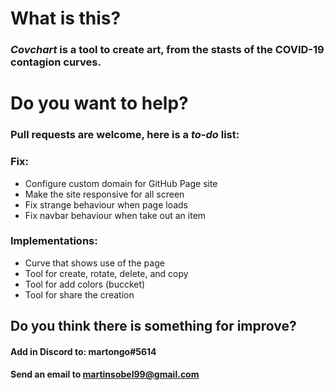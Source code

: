 # What is this?
### _Covchart_ is a tool to create art, from the stasts of the COVID-19 contagion curves.

# Do you want to help?
### Pull requests are welcome, here is a *to-do* list:

### **Fix:**
- Configure custom domain for GitHub Page site
- Make the site responsive for all screen
- Fix strange behaviour when page loads
- Fix navbar behaviour when take out an item

### **Implementations:**
- Curve that shows use of the page
- Tool for create, rotate, delete, and copy
- Tool for add colors (buccket)
- Tool for share the creation

## Do you think there is something for improve?
#### Add in Discord to: martongo#5614
#### Send an email to martinsobel99@gmail.com
